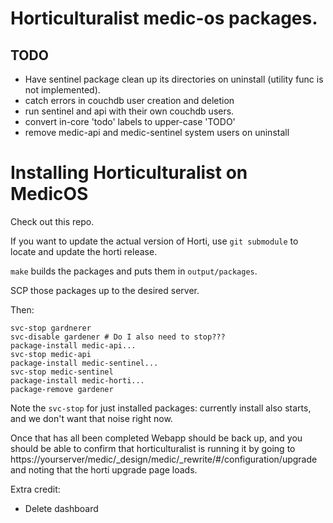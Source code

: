 # Horticulturalist medic-os packages.

## TODO
 - Have sentinel package clean up its directories on uninstall (utility func is not implemented).
 - catch errors in couchdb user creation and deletion
 - run sentinel and api with their own couchdb users.
 - convert in-core 'todo' labels to upper-case 'TODO'
 - remove medic-api and medic-sentinel system users on uninstall

# Installing Horticulturalist on MedicOS

Check out this repo.

If you want to update the actual version of Horti, use `git submodule` to locate and update the horti release.

`make` builds the packages and puts them in `output/packages`.

SCP those packages up to the desired server.

Then:
```
svc-stop gardnerer
svc-disable gardener # Do I also need to stop???
package-install medic-api...
svc-stop medic-api
package-install medic-sentinel...
svc-stop medic-sentinel
package-install medic-horti...
package-remove gardener
```

Note the `svc-stop` for just installed packages: currently install also starts, and we don't want that noise right now.

Once that has all been completed Webapp should be back up, and you should be able to confirm that horticulturalist is running it by going to https://yourserver/medic/_design/medic/_rewrite/#/configuration/upgrade and noting that the horti upgrade page loads.

Extra credit:
 - Delete dashboard
